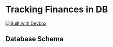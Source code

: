 # Tracking Finances in DB
[![Built with Devbox](https://www.jetify.com/img/devbox/shield_moon.svg)](https://www.jetify.com/devbox/docs/contributor-quickstart/)
## Database Schema
